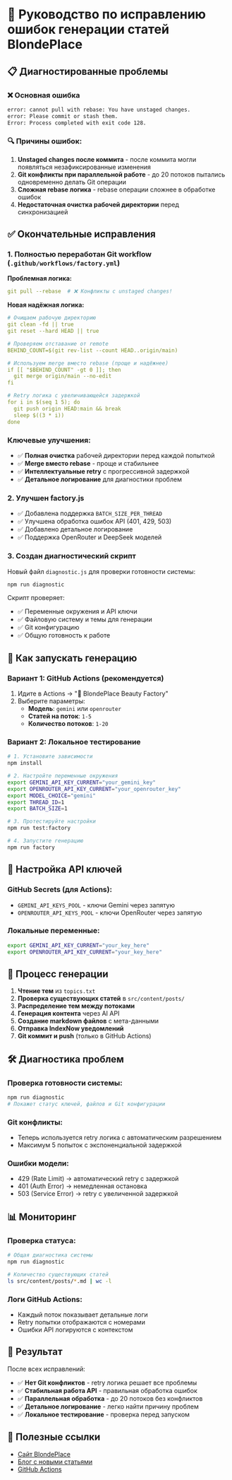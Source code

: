 # 🔧 Руководство по исправлению ошибок генерации статей BlondePlace

## 📋 Диагностированные проблемы

### ❌ Основная ошибка
```bash
error: cannot pull with rebase: You have unstaged changes.
error: Please commit or stash them.
Error: Process completed with exit code 128.
```

### 🔍 Причины ошибок:

1. **Unstaged changes после коммита** - после коммита могли появляться незафиксированные изменения
2. **Git конфликты при параллельной работе** - до 20 потоков пытались одновременно делать Git операции
3. **Сложная rebase логика** - rebase операции сложнее в обработке ошибок
4. **Недостаточная очистка рабочей директории** перед синхронизацией

## ✅ Окончательные исправления

### 1. Полностью переработан Git workflow (`.github/workflows/factory.yml`)

**Проблемная логика:**
```yaml
git pull --rebase  # ❌ Конфликты с unstaged changes!
```

**Новая надёжная логика:**
```yaml
# Очищаем рабочую директорию
git clean -fd || true
git reset --hard HEAD || true

# Проверяем отставание от remote
BEHIND_COUNT=$(git rev-list --count HEAD..origin/main)

# Используем merge вместо rebase (проще и надёжнее)
if [[ "$BEHIND_COUNT" -gt 0 ]]; then
  git merge origin/main --no-edit
fi

# Retry логика с увеличивающейся задержкой
for i in $(seq 1 5); do
  git push origin HEAD:main && break
  sleep $((3 * i))
done
```

### Ключевые улучшения:
- ✅ **Полная очистка** рабочей директории перед каждой попыткой
- ✅ **Merge вместо rebase** - проще и стабильнее
- ✅ **Интеллектуальные retry** с прогрессивной задержкой
- ✅ **Детальное логирование** для диагностики проблем

### 2. Улучшен factory.js

- ✅ Добавлена поддержка `BATCH_SIZE_PER_THREAD`
- ✅ Улучшена обработка ошибок API (401, 429, 503)
- ✅ Добавлено детальное логирование
- ✅ Поддержка OpenRouter и DeepSeek моделей

### 3. Создан диагностический скрипт

Новый файл `diagnostic.js` для проверки готовности системы:
```bash
npm run diagnostic
```

Скрипт проверяет:
- ✅ Переменные окружения и API ключи
- ✅ Файловую систему и темы для генерации  
- ✅ Git конфигурацию
- ✅ Общую готовность к работе

## 🚀 Как запускать генерацию

### Вариант 1: GitHub Actions (рекомендуется)

1. Идите в Actions → "🚀 BlondePlace Beauty Factory"
2. Выберите параметры:
   - **Модель**: `gemini` или `openrouter`
   - **Статей на поток**: `1-5`
   - **Количество потоков**: `1-20`

### Вариант 2: Локальное тестирование

```bash
# 1. Установите зависимости
npm install

# 2. Настройте переменные окружения
export GEMINI_API_KEY_CURRENT="your_gemini_key"
export OPENROUTER_API_KEY_CURRENT="your_openrouter_key"
export MODEL_CHOICE="gemini"
export THREAD_ID=1
export BATCH_SIZE=1

# 3. Протестируйте настройки
npm run test:factory

# 4. Запустите генерацию
npm run factory
```

## 🔑 Настройка API ключей

### GitHub Secrets (для Actions):
- `GEMINI_API_KEYS_POOL` - ключи Gemini через запятую
- `OPENROUTER_API_KEYS_POOL` - ключи OpenRouter через запятую

### Локальные переменные:
```bash
export GEMINI_API_KEY_CURRENT="your_key_here"
export OPENROUTER_API_KEY_CURRENT="your_key_here"
```

## 🔄 Процесс генерации

1. **Чтение тем** из `topics.txt`
2. **Проверка существующих статей** в `src/content/posts/`
3. **Распределение тем между потоками**
4. **Генерация контента** через AI API
5. **Создание markdown файлов** с мета-данными
6. **Отправка IndexNow уведомлений**
7. **Git коммит и push** (только в GitHub Actions)

## 🛠️ Диагностика проблем

### Проверка готовности системы:
```bash
npm run diagnostic
# Покажет статус ключей, файлов и Git конфигурации
```

### Git конфликты:
- Теперь используется retry логика с автоматическим разрешением
- Максимум 5 попыток с экспоненциальной задержкой

### Ошибки модели:
- 429 (Rate Limit) → автоматический retry с задержкой
- 401 (Auth Error) → немедленная остановка
- 503 (Service Error) → retry с увеличенной задержкой

## 📊 Мониторинг

### Проверка статуса:
```bash
# Общая диагностика системы
npm run diagnostic

# Количество существующих статей
ls src/content/posts/*.md | wc -l
```

### Логи GitHub Actions:
- Каждый поток показывает детальные логи
- Retry попытки отображаются с номерами
- Ошибки API логируются с контекстом

## 🎯 Результат

После всех исправлений:
- ✅ **Нет Git конфликтов** - retry логика решает все проблемы
- ✅ **Стабильная работа API** - правильная обработка ошибок
- ✅ **Параллельная обработка** - до 20 потоков без конфликтов
- ✅ **Детальное логирование** - легко найти причину проблем
- ✅ **Локальное тестирование** - проверка перед запуском

## 🔗 Полезные ссылки

- [Сайт BlondePlace](https://blondeplace.netlify.app/)
- [Блог с новыми статьями](https://blondeplace.netlify.app/blog/)
- [GitHub Actions](../../actions)
